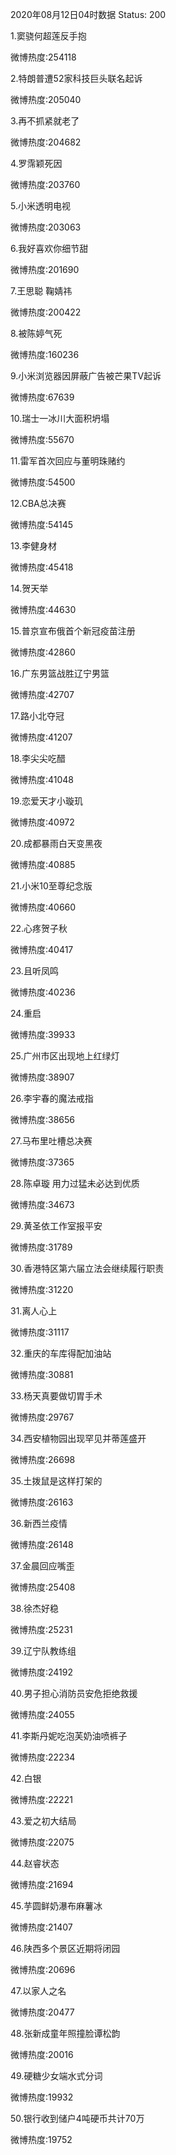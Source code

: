 2020年08月12日04时数据
Status: 200

1.窦骁何超莲反手抱

微博热度:254118

2.特朗普遭52家科技巨头联名起诉

微博热度:205040

3.再不抓紧就老了

微博热度:204682

4.罗霈颖死因

微博热度:203760

5.小米透明电视

微博热度:203063

6.我好喜欢你细节甜

微博热度:201690

7.王思聪 鞠婧祎

微博热度:200422

8.被陈婷气死

微博热度:160236

9.小米浏览器因屏蔽广告被芒果TV起诉

微博热度:67639

10.瑞士一冰川大面积坍塌

微博热度:55670

11.雷军首次回应与董明珠赌约

微博热度:54500

12.CBA总决赛

微博热度:54145

13.李健身材

微博热度:45418

14.贺天举

微博热度:44630

15.普京宣布俄首个新冠疫苗注册

微博热度:42860

16.广东男篮战胜辽宁男篮

微博热度:42707

17.路小北夺冠

微博热度:41207

18.李尖尖吃醋

微博热度:41048

19.恋爱天才小璇玑

微博热度:40972

20.成都暴雨白天变黑夜

微博热度:40885

21.小米10至尊纪念版

微博热度:40660

22.心疼贺子秋

微博热度:40417

23.且听凤鸣

微博热度:40236

24.重启

微博热度:39933

25.广州市区出现地上红绿灯

微博热度:38907

26.李宇春的魔法戒指

微博热度:38656

27.马布里吐槽总决赛

微博热度:37365

28.陈卓璇 用力过猛未必达到优质

微博热度:34673

29.黄圣依工作室报平安

微博热度:31789

30.香港特区第六届立法会继续履行职责

微博热度:31220

31.离人心上

微博热度:31117

32.重庆的车库得配加油站

微博热度:30881

33.杨天真要做切胃手术

微博热度:29767

34.西安植物园出现罕见并蒂莲盛开

微博热度:26698

35.土拨鼠是这样打架的

微博热度:26163

36.新西兰疫情

微博热度:26148

37.金晨回应嘴歪

微博热度:25408

38.徐杰好稳

微博热度:25231

39.辽宁队教练组

微博热度:24192

40.男子担心消防员安危拒绝救援

微博热度:24055

41.李斯丹妮吃泡芙奶油喷裤子

微博热度:22234

42.白银

微博热度:22221

43.爱之初大结局

微博热度:22075

44.赵睿状态

微博热度:21694

45.芋圆鲜奶瀑布麻薯冰

微博热度:21407

46.陕西多个景区近期将闭园

微博热度:20696

47.以家人之名

微博热度:20477

48.张新成童年照撞脸谭松韵

微博热度:20016

49.硬糖少女端水式分词

微博热度:19932

50.银行收到储户4吨硬币共计70万

微博热度:19752

